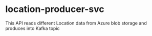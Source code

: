 # location-producer-svc
This API reads different Location data from Azure blob storage and produces into Kafka topic
